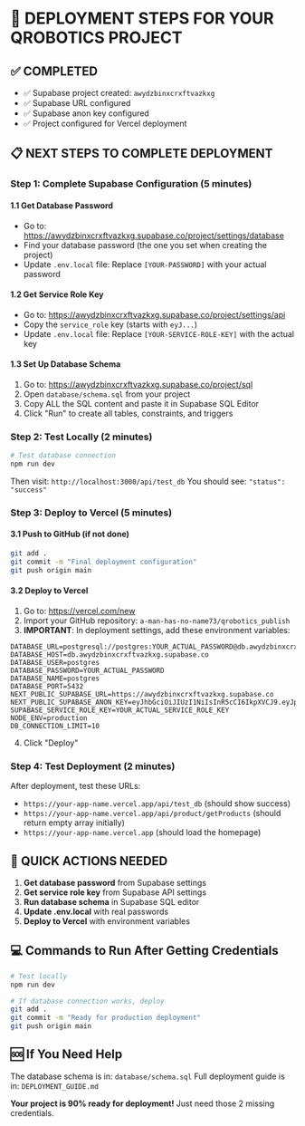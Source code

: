 # 🚀 DEPLOYMENT STEPS FOR YOUR QROBOTICS PROJECT

## ✅ COMPLETED
- ✅ Supabase project created: `awydzbinxcrxftvazkxg`
- ✅ Supabase URL configured
- ✅ Supabase anon key configured
- ✅ Project configured for Vercel deployment

## 📋 NEXT STEPS TO COMPLETE DEPLOYMENT

### Step 1: Complete Supabase Configuration (5 minutes)

#### 1.1 Get Database Password
- Go to: https://awydzbinxcrxftvazkxg.supabase.co/project/settings/database
- Find your database password (the one you set when creating the project)
- Update `.env.local` file: Replace `[YOUR-PASSWORD]` with your actual password

#### 1.2 Get Service Role Key  
- Go to: https://awydzbinxcrxftvazkxg.supabase.co/project/settings/api
- Copy the `service_role` key (starts with `eyJ...`)
- Update `.env.local` file: Replace `[YOUR-SERVICE-ROLE-KEY]` with the actual key

#### 1.3 Set Up Database Schema
1. Go to: https://awydzbinxcrxftvazkxg.supabase.co/project/sql
2. Open `database/schema.sql` from your project
3. Copy ALL the SQL content and paste it in Supabase SQL Editor
4. Click "Run" to create all tables, constraints, and triggers

### Step 2: Test Locally (2 minutes)
```bash
# Test database connection
npm run dev
```
Then visit: `http://localhost:3000/api/test_db`
You should see: `"status": "success"`

### Step 3: Deploy to Vercel (5 minutes)

#### 3.1 Push to GitHub (if not done)
```bash
git add .
git commit -m "Final deployment configuration"
git push origin main
```

#### 3.2 Deploy to Vercel
1. Go to: https://vercel.com/new
2. Import your GitHub repository: `a-man-has-no-name73/qrobotics_publish`
3. **IMPORTANT**: In deployment settings, add these environment variables:

```
DATABASE_URL=postgresql://postgres:YOUR_ACTUAL_PASSWORD@db.awydzbinxcrxftvazkxg.supabase.co:5432/postgres
DATABASE_HOST=db.awydzbinxcrxftvazkxg.supabase.co
DATABASE_USER=postgres
DATABASE_PASSWORD=YOUR_ACTUAL_PASSWORD
DATABASE_NAME=postgres
DATABASE_PORT=5432
NEXT_PUBLIC_SUPABASE_URL=https://awydzbinxcrxftvazkxg.supabase.co
NEXT_PUBLIC_SUPABASE_ANON_KEY=eyJhbGciOiJIUzI1NiIsInR5cCI6IkpXVCJ9.eyJpc3MiOiJzdXBhYmFzZSIsInJlZiI6ImF3eWR6YmlueGNyeGZ0dmF6a3hnIiwicm9sZSI6ImFub24iLCJpYXQiOjE3NTAyNzYxNzMsImV4cCI6MjA2NTg1MjE3M30.YkY2PLLRQRqDoMzgRklGezRHoNDpy9xuHYAVQwdeEr0
SUPABASE_SERVICE_ROLE_KEY=YOUR_ACTUAL_SERVICE_ROLE_KEY
NODE_ENV=production
DB_CONNECTION_LIMIT=10
```

4. Click "Deploy"

### Step 4: Test Deployment (2 minutes)
After deployment, test these URLs:
- `https://your-app-name.vercel.app/api/test_db` (should show success)
- `https://your-app-name.vercel.app/api/product/getProducts` (should return empty array initially)
- `https://your-app-name.vercel.app` (should load the homepage)

## 🎯 QUICK ACTIONS NEEDED

1. **Get database password** from Supabase settings
2. **Get service role key** from Supabase API settings  
3. **Run database schema** in Supabase SQL editor
4. **Update .env.local** with real passwords
5. **Deploy to Vercel** with environment variables

## 💻 Commands to Run After Getting Credentials

```bash
# Test locally
npm run dev

# If database connection works, deploy
git add .
git commit -m "Ready for production deployment"
git push origin main
```

## 🆘 If You Need Help

The database schema is in: `database/schema.sql`
Full deployment guide is in: `DEPLOYMENT_GUIDE.md`

**Your project is 90% ready for deployment!** Just need those 2 missing credentials.
